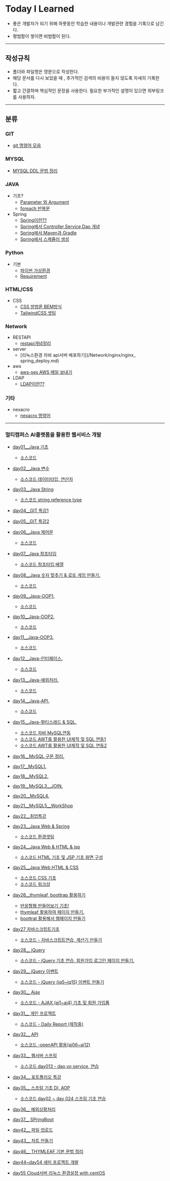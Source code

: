 # Today I Learned

- 좋은 개발자가 되기 위해 하룻동안 학습한 내용이나 개발관련 경험을 기록으로 남긴다.
- 평범함이 쌓이면 비범함이 된다.

---

## 작성규칙

- 폴더와 파일명은 영문으로 작성한다.
- 해당 문서를 다시 보았을 때 , 추가적인 검색의 비용이 들지 않도록 자세히 기록한다.
- 짧고 간결하며 핵심적인 문장을 사용한다. 필요한 부가적인 설명이 있으면 외부링크를 사용하자.

---

## 분류

### GIT

- [git 명령어 모음](https://github.com/kansg92/TIL/blob/master/GIT/gitcommand.md)

### MYSQL

- [MYSQL DDL 문법 정리](SQL/SQL-DDL.md)

### JAVA

- 기초?
  - [Parameter 와 Argument](https://github.com/kansg92/TIL/blob/master/Java/paramandargument.md)
  - [foreach 반복문](/Java/foreach.md)
- Spring
  - [Spring이란??](https://github.com/kansg92/TIL/blob/master/Java/Spring/spring.md)
  - [Spring에서 Controller,Service,Dao 개념](Java/Spring/spring-csv.md)
  - [Spring에서 Maven과 Gradle](Java/Spring/maven-gradle.md)
  - [Spring에서 스케쥴러 생성](/Java/Spring/springboot-scheduler.md)




### Python

- 기본
  - [파이썬 가상환경](/Python/python_venv.md)
  - [Requirement](/Python/python_requirement.md)



### HTML/CSS

- CSS
  - [CSS 방법론 BEM방식](HTMLCSS/css-BEM.md)
  - [TailwindCSS 셋팅](HTMLCSS/tailwindCSS.md)



### Network

- RESTAPI
  - [restapi개념정리](/Network/RESTAPI.md)
- server
  - [리눅스환경 자바 api서버 배포하기](/Network/nginx/nginx_ spring_deploy.md)
- aws
  - [aws-ses AWS 메일 보내기](/Network/Server/aws/aws_ses.md)
- LDAP
  - [LDAP이란??](/Network/LDAP.md)




###  기타

- nexacro
  - [nexacro 명령어](/nexacro/nexacro-command.md)

---

### 멀티캠퍼스 AI플랫폼을 활용한 웹서비스 개발

- [day01\_\_Java 기초](https://github.com/kansg92/TIL/blob/master/multi-campus-14th/day01__Java.md)
  - [소스코드](https://github.com/kansg92/multicampus-webservice14th/tree/master/java/day01)
- [day02\_\_Java 변수](https://github.com/kansg92/TIL/blob/master/multi-campus-14th/day02__java%20variable.md)
  - [소스코드 데이터타입, 연산자](https://github.com/kansg92/multicampus-webservice14th/tree/master/java/day02)
- [day03\_\_Java String](https://github.com/kansg92/TIL/blob/master/multi-campus-14th/day03__Java%20String%20%26%20system.md)
  - [소스코드 string,reference type](https://github.com/kansg92/multicampus-webservice14th/tree/master/java/day03)
- [day04\_\_GIT 특강1](https://github.com/kansg92/TIL/blob/master/multi-campus-14th/day04__GIT.md)
- [day05\_\_GIT 특강2](https://github.com/kansg92/TIL/blob/master/multi-campus-14th/day05__GIT2.md)
- [day06\_\_Java 제어문](https://github.com/kansg92/TIL/blob/master/multi-campus-14th/day06__%20Control%20Statement.md)
  - [소스코드](https://github.com/kansg92/multicampus-webservice14th/tree/master/java/day04)
- [day07\_\_Java 참조타입](https://github.com/kansg92/TIL/blob/master/multi-campus-14th/day07__Java-reference-type.md)
  - [소스코드 참조타입,배열](https://github.com/kansg92/multicampus-webservice14th/tree/master/java/day05)
- [day08\_\_Java 숫자 맞추기 & 로또 게임 만들기.](https://github.com/kansg92/TIL/blob/master/multi-campus-14th/day08__Java-workshop.md)
  - [소스코드](https://github.com/kansg92/multicampus-webservice14th/tree/master/java/day06)
- [day09\_\_Java-OOP1.](https://github.com/kansg92/TIL/blob/master/multi-campus-14th/day09__Java-OOP1.md)
  - [소스코드](https://github.com/kansg92/multicampus-webservice14th/tree/master/java/day07)
- [day10\_\_Java-OOP2.](https://github.com/kansg92/TIL/blob/master/multi-campus-14th/day10__java-oop2.md)
  - [소스코드](https://github.com/kansg92/multicampus-webservice14th/tree/master/java/day08)
- [day11\_\_Java-OOP3.](https://github.com/kansg92/TIL/blob/master/multi-campus-14th/day11__java-oop3.md)
  - [소스코드](https://github.com/kansg92/multicampus-webservice14th/tree/master/java/day09)
- [day12\_\_Java-인터페이스.](https://github.com/kansg92/TIL/blob/master/multi-campus-14th/day12__Java-Interface.md)
  - [소스코드](https://github.com/kansg92/multicampus-webservice14th/tree/master/java/day10)
- [day13\_\_Java-예외처리.](https://github.com/kansg92/TIL/blob/master/multi-campus-14th/day13__Java-Exception.md)
  - [소스코드](https://github.com/kansg92/multicampus-webservice14th/tree/master/java/day11)
- [day14\_\_Java-API.](https://github.com/kansg92/TIL/blob/master/multi-campus-14th/day14__JavaAPI.md)
  - [소스코드](https://github.com/kansg92/multicampus-webservice14th/tree/master/java/day12)
- [day15\_\_Java-멀티스레드 & SQL.](https://github.com/kansg92/TIL/blob/master/multi-campus-14th/day15__Java-MultiThread.md)
  - [소스코드 자바 MySQL연동](https://github.com/kansg92/multicampus-webservice14th/tree/master/java/day13)
  - [소스코드 AWT를 활용한 UI제작 및 SQL 연동1](https://github.com/kansg92/multicampus-webservice14th/tree/master/java/day14)
  - [소스코드 AWT를 활용한 UI제작 및 SQL 연동2](https://github.com/kansg92/multicampus-webservice14th/tree/master/java/day15)
- [day16\_\_MySQL 구문 정리.](https://github.com/kansg92/TIL/blob/master/multi-campus-14th/day16.md)
- [day17\_\_MySQL1.](https://github.com/kansg92/TIL/blob/master/multi-campus-14th/day17__MySQL.md)
- [day18\_\_MySQL2.](https://github.com/kansg92/TIL/blob/master/multi-campus-14th/day18__MySQL2.md)
- [day19\_\_MySQL3\_\_JOIN.](https://github.com/kansg92/TIL/blob/master/multi-campus-14th/day19__MySQL3.md)
- [day20\_\_MySQL4.](https://github.com/kansg92/TIL/blob/master/multi-campus-14th/day20__MySQL4.md)
- [day21\_\_MySQL5\_\_WorkShop](https://github.com/kansg92/TIL/blob/master/multi-campus-14th/day21__MySQL5.md)
- [day22\_\_취업특강](https://github.com/kansg92/TIL/blob/master/multi-campus-14th/day22__JOB.md)
- [day23\_\_Java Web & Spring](https://github.com/kansg92/TIL/blob/master/multi-campus-14th/day23__web.md)
  - [소스코드 환경셋팅](https://github.com/kansg92/multicampus-webservice14th/tree/master/web/html)
- [day24\_\_Java Web & HTML & jsp](https://github.com/kansg92/TIL/blob/master/multi-campus-14th/day24__HTML.md)
  - [소스코드 HTML 기초 및 JSP 기초 화면 구성](https://github.com/kansg92/multicampus-webservice14th/tree/master/web/day02)
- [day25\_\_Java Web HTML & CSS](https://github.com/kansg92/TIL/blob/master/multi-campus-14th/day25__CSS.md)
  - [소스코드 CSS 기초](https://github.com/kansg92/multicampus-webservice14th/tree/master/web/day03)
  - [소스코드 워크샵](https://github.com/kansg92/multicampus-webservice14th/tree/master/web/day03ws)
- [day26\_\_thymleaf, boottrap 활용하기](https://github.com/kansg92/TIL/blob/master/multi-campus-14th/day26_boottrap.md)
  - [반응형웹 만들어보기 기초!](https://github.com/kansg92/multicampus-webservice14th/tree/master/web/day04)
  - [thymleaf 활용하여 페이지 만들기.](https://github.com/kansg92/multicampus-webservice14th/tree/master/web/day045)
  - [boottrat 활용해서 웹페이지 만들기](https://github.com/kansg92/multicampus-webservice14th/tree/master/web/day047)
- [day27 자바스크립트기초](https://github.com/kansg92/TIL/blob/master/multi-campus-14th/day27__Javascript.md)
  - [소스코드 - 자바스크립트연습, 계산기 만들기](https://github.com/kansg92/multicampus-webservice14th/tree/master/web/day05)
- [day28__ jQuery](https://github.com/kansg92/TIL/blob/master/multi-campus-14th/day28__JQuery.md)
  - [소스코드 - jQuery 기초 연습, 회원가입,로그인 페이지 만들기.](https://github.com/kansg92/multicampus-webservice14th/tree/master/web/day05)
- [day29__ jQuery 이벤트](https://github.com/kansg92/TIL/blob/master/multi-campus-14th/day29__jQuery-event.md)
  - [소스코드 - jQuery (jq5~jq15) 이벤트 만들기](https://github.com/kansg92/multicampus-webservice14th/tree/master/web/day05) 
- [day30__ Ajax](https://github.com/kansg92/TIL/blob/master/multi-campus-14th/day30__ajax.md)
  - [소스코드 - AJAX (aj1~aj4) 기초 및 회원 가입폼](https://github.com/kansg92/multicampus-webservice14th/tree/master/web/day05) 
- [day31__ 개인 프로젝트](https://github.com/kansg92/TIL/blob/master/multi-campus-14th/day31__project.md)
  - [소스코드 - Daily Report (제작중)](https://github.com/kansg92/multicampus-webservice14th/tree/master/web/day06) 
- [day32__ API](https://github.com/kansg92/TIL/blob/master/multi-campus-14th/day32__openapi.md)
  - [소스코드 -openAPI 활용(aj06~aj12)](https://github.com/kansg92/multicampus-webservice14th/tree/master/web/day05) 
- [day33__ 웹서버 스프링](https://github.com/kansg92/TIL/blob/master/multi-campus-14th/day33__webspring.md)
  
  - [소스코드 day013 -  dao,vo,service, 연습](https://github.com/kansg92/multicampus-webservice14th/tree/master/spring/) 
- [day34__ 포트폴리오 특강](https://github.com/kansg92/TIL/blob/master/multi-campus-14th/day34__portfolio.md)
- [day35__ 스프링 기초 DI, AOP](https://github.com/kansg92/TIL/blob/master/multi-campus-14th/day35__spring.md)
  - [소스코드 day02 ~ day 024  스프링 기초 연습](https://github.com/kansg92/multicampus-webservice14th/tree/master/spring/) 
- [day36__ 예외상황처리](https://github.com/kansg92/TIL/blob/master/multi-campus-14th/day36__spring.md)
- [day37__ SPringBoot](https://github.com/kansg92/TIL/blob/master/multi-campus-14th/day37__springboot.md)
- [day42__ 파일 업로드 ](https://github.com/kansg92/TIL/blob/master/multi-campus-14th/day42__fileupload.md)
- [day43__ 차트 만들기](https://github.com/kansg92/TIL/blob/master/multi-campus-14th/day43__chart.md)
- [day46__ THYMLEAF 기본 문법 정리](https://github.com/kansg92/TIL/blob/master/multi-campus-14th/day46__thymeleaf.md)
- [day44~day54 세미 프로젝트 개발](https://github.com/kansg92/multi-sub)
- [day55 Cloud서버 리눅스 환경설정 with centOS](https://github.com/kansg92/TIL/blob/master/multi-campus-14th/day45__centos.md)

​	
